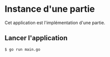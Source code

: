 # Instance d'une partie

Cet application est l'implémentation d'une partie.

## Lancer l'application

```sh
$ go run main.go
```



